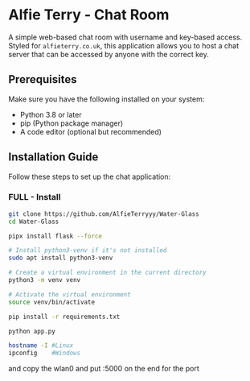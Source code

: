 # Alfie Terry - Chat Room

A simple web-based chat room with username and key-based access. Styled for `alfieterry.co.uk`, this application allows you to host a chat server that can be accessed by anyone with the correct key.

## Prerequisites

Make sure you have the following installed on your system:

- Python 3.8 or later
- pip (Python package manager)
- A code editor (optional but recommended)

## Installation Guide

Follow these steps to set up the chat application:

### FULL - Install

```bash
git clone https://github.com/AlfieTerryyy/Water-Glass
cd Water-Glass

```
```bash
pipx install flask --force
```
```bash
# Install python3-venv if it's not installed
sudo apt install python3-venv

# Create a virtual environment in the current directory
python3 -m venv venv

# Activate the virtual environment
source venv/bin/activate
```
```bash
pip install -r requirements.txt

```
```bash
python app.py
```
```bash
hostname -I #Linux
ipconfig    #Windows
```
and copy the wlan0 and put :5000 on the end for the port
